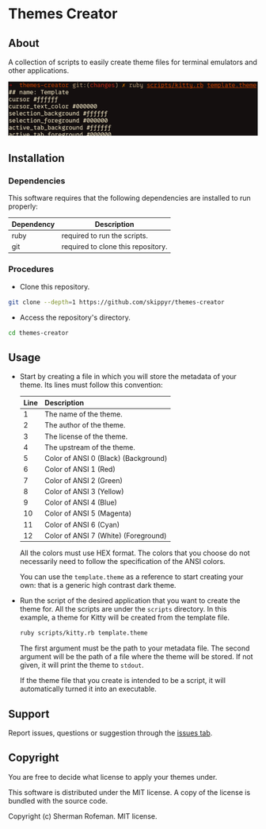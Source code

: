 # Themes Creator

## About

A collection of scripts to easily create theme files for terminal emulators and
other applications.

![](preview.png)

## Installation

### Dependencies

This software requires that the following dependencies are installed to run
properly:

| Dependency | Description |
|-|-|
| ruby | required to run the scripts. |
| git | required to clone this repository. |

### Procedures

- Clone this repository.

```bash
git clone --depth=1 https://github.com/skippyr/themes-creator
```

- Access the repository's directory.

```bash
cd themes-creator
```

## Usage

- Start by creating a file in which you will store the metadata of your theme.
  Its lines must follow this convention:

  | Line | Description |
  |-|-|
  | 1 | The name of the theme. |
  | 2 | The author of the theme. |
  | 3 | The license of the theme. |
  | 4 | The upstream of the theme. |
  | 5 | Color of ANSI 0 (Black) (Background) |
  | 6 | Color of ANSI 1 (Red) |
  | 7 | Color of ANSI 2 (Green) |
  | 8 | Color of ANSI 3 (Yellow) |
  | 9 | Color of ANSI 4 (Blue) |
  | 10 | Color of ANSI 5 (Magenta) |
  | 11 | Color of ANSI 6 (Cyan) |
  | 12 | Color of ANSI 7 (White) (Foreground) |

  All the colors must use HEX format. The colors that you choose do not
  necessarily need to follow the specification of the ANSI colors.

  You can use the `template.theme` as a reference to start creating
  your own: that is a generic high contrast dark theme.

- Run the script of the desired application that you want to create the theme
  for. All the scripts are under the `scripts` directory. In this example, a
  theme for Kitty will be created from the template file.

  ```bash
  ruby scripts/kitty.rb template.theme
  ```

  The first argument must be the path to your metadata file. The second
  argument will be the path of a file where the theme will be stored. If not
  given, it will print the theme to `stdout`.

  If the theme file that you create is intended to be a script, it will
  automatically turned it into an executable.

## Support

Report issues, questions or suggestion through the [issues tab](https://github.com/skippyr/flamerial/issues).

## Copyright

You are free to decide what license to apply your themes under.

This software is distributed under the MIT license. A copy of the license is
bundled with the source code.

Copyright (c) Sherman Rofeman. MIT license.
